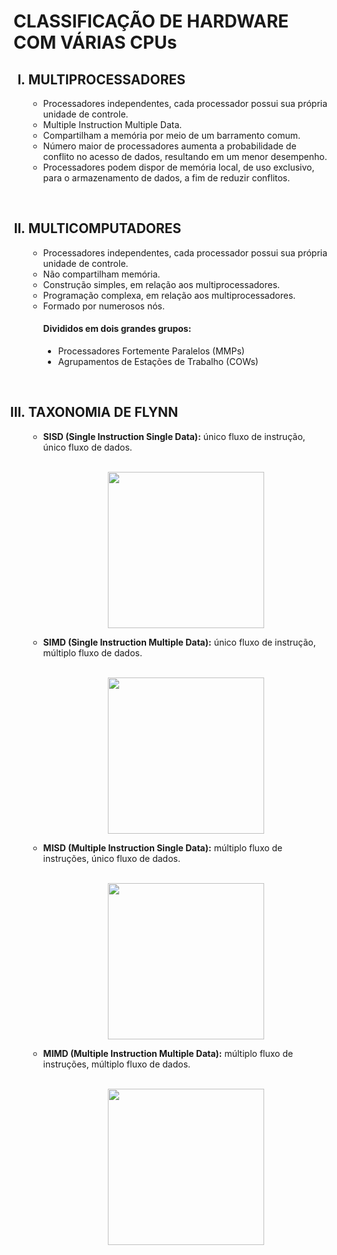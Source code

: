 <h1>CLASSIFICAÇÃO DE HARDWARE COM VÁRIAS CPUs</h1>
<ol type="I">
  <h2><li>MULTIPROCESSADORES</li></h2>
  <ul>
    <li>Processadores independentes, cada processador possui sua própria unidade de controle.</li>
    <li>Multiple Instruction Multiple Data.</li>
    <li>Compartilham a memória por meio de um barramento comum.</li>
    <li>Número maior de processadores aumenta a probabilidade de conflito no acesso de dados, resultando em um menor desempenho.</li>
    <li>Processadores podem dispor de memória local, de uso exclusivo, para o armazenamento de dados, a fim de reduzir conflitos.</li>
  </ul>
  <br>
  <p align="center"><img src="https://1.bp.blogspot.com/-dH0T5jnJaUo/T-HdZA4SsAI/AAAAAAAAAEw/7iRFSSeAPx4/s400/Multiprocessador.jpg" alt=""></p>
  <h2><li>MULTICOMPUTADORES</li></h2>
  <ul>
    <li>Processadores independentes, cada processador possui sua própria unidade de controle.</li>
    <li>Não compartilham memória.</li>
    <li>Construção simples, em relação aos multiprocessadores.</li>
    <li>Programação complexa, em relação aos multiprocessadores.</li>
    <li>Formado por numerosos nós.</li>
    <h4>Divididos em dois grandes grupos:</h4>
    <ul style="list-style-type:disc">
      <li>Processadores Fortemente Paralelos (MMPs)</li>
      <li>Agrupamentos de Estações de Trabalho (COWs)</li>
    </ul>
  </ul>
  <br>
  <p align="center"><img src="https://1.bp.blogspot.com/-dH0T5jnJaUo/T-HdZA4SsAI/AAAAAAAAAEw/7iRFSSeAPx4/s400/Multiprocessador.jpg" alt=""></p>
  <h2><li>TAXONOMIA DE FLYNN</li></h2>
  <ul>
    <li><b>SISD (Single Instruction Single Data):</b> único fluxo de instrução, único fluxo de dados.</li>
    <br>
    <p align="center"><img src="https://upload.wikimedia.org/wikipedia/commons/thumb/a/ae/SISD.svg/800px-SISD.svg.png" width="250" height="250"></p>
    <li><b>SIMD (Single Instruction Multiple Data):</b> único fluxo de instrução, múltiplo fluxo de dados.</li>
    <br>
    <p align="center"><img src="https://upload.wikimedia.org/wikipedia/commons/thumb/9/97/MISD.svg/800px-MISD.svg.png" width="250" height="250"></p>
    <li><b>MISD (Multiple Instruction Single Data):</b> múltiplo fluxo de instruções, único fluxo de dados.</li>
    <br>
    <p align="center"><img src="https://upload.wikimedia.org/wikipedia/commons/thumb/2/21/SIMD.svg/800px-SIMD.svg.png"width="250" height="250"></p>
    <li><b>MIMD (Multiple Instruction Multiple Data):</b> múltiplo fluxo de instruções, múltiplo fluxo de dados.</li>
    <br>
    <p align="center"><img src="https://upload.wikimedia.org/wikipedia/commons/thumb/c/c6/MIMD.svg/800px-MIMD.svg.png"width="250" height="250"></p>
  </ul>
</ol>
